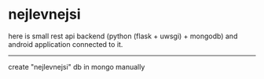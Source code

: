 # nejlevnejsi

here is small rest api backend (python (flask + uwsgi) + mongodb)
and android application connected to it.


---
create "nejlevnejsi" db in mongo manually
